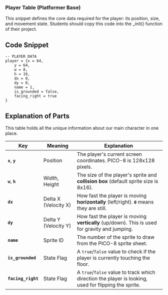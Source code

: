 ### Player Table (Platformer Base)

This snippet defines the core data required for the player: its position, size, and movement state. Students should copy this code into the _init() function of their project.

## Code Snippet

```
-- PLAYER DATA
player = {x = 64,
    y = 64,
    w = 8,
    h = 16,
    dx = 0,
    dy = 0,
    name = 1,
    is_grounded = false,
    facing_right = true
}
```

## Explanation of Parts

This table holds all the unique information about our main character in one place.

| **Key** | **Meaning** | **Explanation** | 
| ----- | ----- | ----- | 
| **`x`**, **`y`** | Position | The player's current screen coordinates. PICO-8 is 128x128 pixels. | 
| **`w`**, **`h`** | Width, Height | The size of the player's sprite and **collision box** (default sprite size is 8x16). | 
| **`dx`** | Delta X (Velocity X) | How fast the player is moving **horizontally** (left/right). **`0`** means they are still. | 
| **`dy`** | Delta Y (Velocity Y) | How fast the player is moving **vertically** (up/down). This is used for gravity and jumping. | 
| **`name`** | Sprite ID | The number of the sprite to draw from the PICO-8 sprite sheet. | 
| **`is_grounded`** | State Flag | A `true`/`false` value to check if the player is currently touching the floor. | 
| **`facing_right`** | State Flag | A `true`/`false` value to track which direction the player is looking, used for flipping the sprite. |
